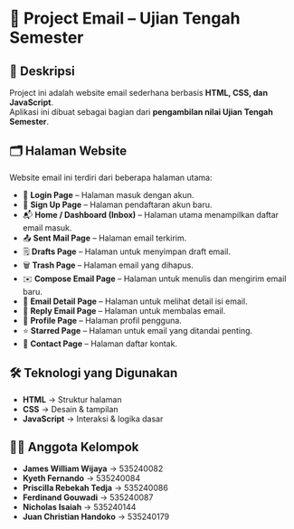 # 📧 Project Email – Ujian Tengah Semester

## 📌 Deskripsi
Project ini adalah website email sederhana berbasis **HTML, CSS, dan JavaScript**.  
Aplikasi ini dibuat sebagai bagian dari **pengambilan nilai Ujian Tengah Semester**.

## 🗂️ Halaman Website
Website email ini terdiri dari beberapa halaman utama:
- 🔑 **Login Page** – Halaman masuk dengan akun.
- 📝 **Sign Up Page** – Halaman pendaftaran akun baru.
- 📬 **Home / Dashboard (Inbox)** – Halaman utama menampilkan daftar email masuk.
- 📤 **Sent Mail Page** – Halaman email terkirim.
- 🗒️ **Drafts Page** – Halaman untuk menyimpan draft email.
- 🗑️ **Trash Page** – Halaman email yang dihapus.
- ✉️ **Compose Email Page** – Halaman untuk menulis dan mengirim email baru.
- 📄 **Email Detail Page** – Halaman untuk melihat detail isi email.
- 💬 **Reply Email Page** – Halaman untuk membalas email.
- 👤 **Profile Page** – Halaman profil pengguna.
- ⭐ **Starred Page** – Halaman untuk email yang ditandai penting.
- 📇 **Contact Page** – Halaman daftar kontak.

## 🛠️ Teknologi yang Digunakan
- **HTML** → Struktur halaman  
- **CSS** → Desain & tampilan  
- **JavaScript** → Interaksi & logika dasar  

## 👥👥 Anggota Kelompok
- **James William Wijaya** → 535240082
- **Kyeth Fernando** → 535240084
- **Priscilla Rebekah Tedja** → 535240086
- **Ferdinand Gouwadi** → 535240087
- **Nicholas Isaiah** → 535240144
- **Juan Christian Handoko** → 535240179